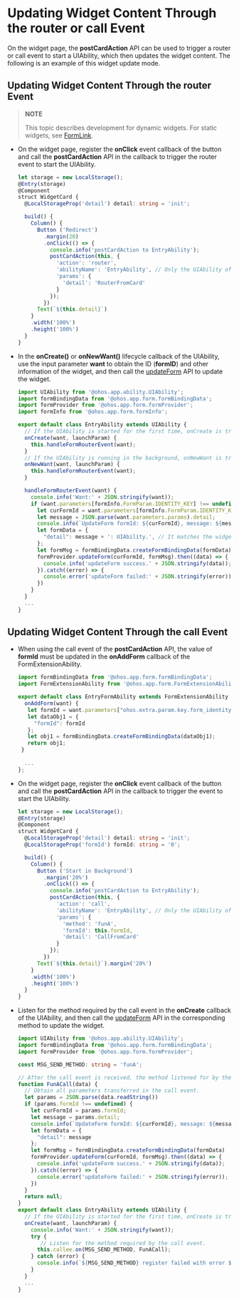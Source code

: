 # Updating Widget Content Through the router or call Event


On the widget page, the **postCardAction** API can be used to trigger a router or call event to start a UIAbility, which then updates the widget content. The following is an example of this widget update mode.

## Updating Widget Content Through the router Event

> **NOTE**
>
> This topic describes development for dynamic widgets. For static widgets, see [FormLink](../../application-dev/reference/arkui-ts/ts-container-formlink.md).

- On the widget page, register the **onClick** event callback of the button and call the **postCardAction** API in the callback to trigger the router event to start the UIAbility.
  
  ```ts
  let storage = new LocalStorage();
  @Entry(storage)
  @Component
  struct WidgetCard {
    @LocalStorageProp('detail') detail: string = 'init';
  
    build() {
      Column() {
        Button ('Redirect')
          .margin(20)
          .onClick(() => {
            console.info('postCardAction to EntryAbility');
            postCardAction(this, {
              'action': 'router',
              'abilityName': 'EntryAbility', // Only the UIAbility of the current application is allowed.
              'params': {
                'detail': 'RouterFromCard'
              }
            });
          })
        Text(`${this.detail}`)
      }
      .width('100%')
      .height('100%')
    }
  }
  ```
  
- In the **onCreate()** or **onNewWant()** lifecycle callback of the UIAbility, use the input parameter **want** to obtain the ID (**formID**) and other information of the widget, and then call the [updateForm](../reference/apis/js-apis-app-form-formProvider.md#updateform) API to update the widget.
  
  ```ts
  import UIAbility from '@ohos.app.ability.UIAbility';
  import formBindingData from '@ohos.app.form.formBindingData';
  import formProvider from '@ohos.app.form.formProvider';
  import formInfo from '@ohos.app.form.formInfo';
  
  export default class EntryAbility extends UIAbility {
    // If the UIAbility is started for the first time, onCreate is triggered after the router event is received.
    onCreate(want, launchParam) {
      this.handleFormRouterEvent(want);
    }
    // If the UIAbility is running in the background, onNewWant is triggered after the router event is received.
    onNewWant(want, launchParam) {
      this.handleFormRouterEvent(want);
    }

    handleFormRouterEvent(want) {
      console.info('Want:' + JSON.stringify(want));
      if (want.parameters[formInfo.FormParam.IDENTITY_KEY] !== undefined) {
        let curFormId = want.parameters[formInfo.FormParam.IDENTITY_KEY];
        let message = JSON.parse(want.parameters.params).detail;
        console.info(`UpdateForm formId: ${curFormId}, message: ${message}`);
        let formData = {
          "detail": message + ': UIAbility.', // It matches the widget layout.
        };
        let formMsg = formBindingData.createFormBindingData(formData)
        formProvider.updateForm(curFormId, formMsg).then((data) => {
          console.info('updateForm success.' + JSON.stringify(data));
        }).catch((error) => {
          console.error('updateForm failed:' + JSON.stringify(error));
        })
      }
    }
    ...
  }
  ```

## Updating Widget Content Through the call Event

- When using the call event of the **postCardAction** API, the value of **formId** must be updated in the **onAddForm** callback of the FormExtensionAbility.
  
   ```ts
   import formBindingData from '@ohos.app.form.formBindingData';
   import FormExtensionAbility from '@ohos.app.form.FormExtensionAbility';
   
   export default class EntryFormAbility extends FormExtensionAbility {
     onAddForm(want) {
      let formId = want.parameters["ohos.extra.param.key.form_identity"];
      let dataObj1 = {
        "formId": formId
      };
      let obj1 = formBindingData.createFormBindingData(dataObj1);
      return obj1;
    }
    
     ...
   };
   ```

- On the widget page, register the **onClick** event callback of the button and call the **postCardAction** API in the callback to trigger the event to start the UIAbility.
  
  ```ts
  let storage = new LocalStorage();
  @Entry(storage)
  @Component
  struct WidgetCard {
    @LocalStorageProp('detail') detail: string = 'init';
    @LocalStorageProp('formId') formId: string = '0';
  
    build() {
      Column() {
        Button ('Start in Background')
          .margin('20%')
          .onClick(() => {
            console.info('postCardAction to EntryAbility');
            postCardAction(this, {
              'action': 'call',
              'abilityName': 'EntryAbility', // Only the UIAbility of the current application is allowed.
              'params': {
                'method': 'funA',
                'formId': this.formId,
                'detail': 'CallFromCard'
              }
            });
          })
        Text(`${this.detail}`).margin('20%')
      }
      .width('100%')
      .height('100%')
    }
  }
  ```
  
- Listen for the method required by the call event in the **onCreate** callback of the UIAbility, and then call the [updateForm](../reference/apis/js-apis-app-form-formProvider.md#updateform) API in the corresponding method to update the widget.
  
  ```ts
  import UIAbility from '@ohos.app.ability.UIAbility';
  import formBindingData from '@ohos.app.form.formBindingData';
  import formProvider from '@ohos.app.form.formProvider';
  
  const MSG_SEND_METHOD: string = 'funA';
  
  // After the call event is received, the method listened for by the callee is triggered.
  function FunACall(data) {
    // Obtain all parameters transferred in the call event.
    let params = JSON.parse(data.readString())
    if (params.formId !== undefined) {
      let curFormId = params.formId;
      let message = params.detail;
      console.info(`UpdateForm formId: ${curFormId}, message: ${message}`);
      let formData = {
        "detail": message
      };
      let formMsg = formBindingData.createFormBindingData(formData)
      formProvider.updateForm(curFormId, formMsg).then((data) => {
        console.info('updateForm success.' + JSON.stringify(data));
      }).catch((error) => {
        console.error('updateForm failed:' + JSON.stringify(error));
      })
    }
    return null;
  }
  export default class EntryAbility extends UIAbility {
    // If the UIAbility is started for the first time, onCreate is triggered after the call event is received.
    onCreate(want, launchParam) {
      console.info('Want:' + JSON.stringify(want));
      try {
         // Listen for the method required by the call event.
        this.callee.on(MSG_SEND_METHOD, FunACall);
      } catch (error) {
        console.info(`${MSG_SEND_METHOD} register failed with error ${JSON.stringify(error)}`)
      }
    }
    ...
  }
  ```
